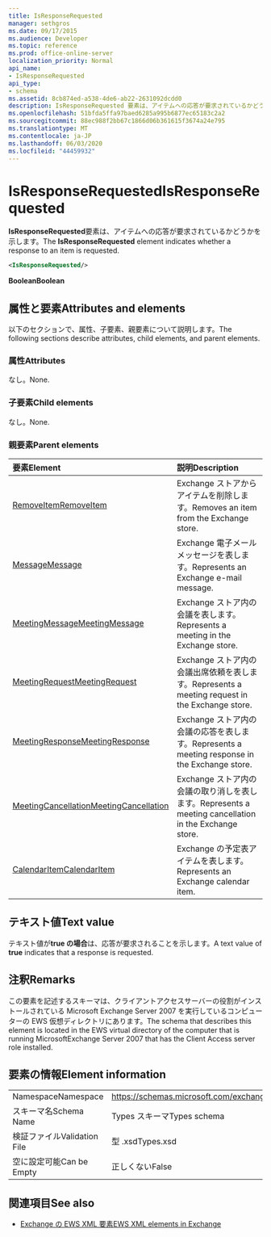```yaml
---
title: IsResponseRequested
manager: sethgros
ms.date: 09/17/2015
ms.audience: Developer
ms.topic: reference
ms.prod: office-online-server
localization_priority: Normal
api_name:
- IsResponseRequested
api_type:
- schema
ms.assetid: 8cb874ed-a538-4de6-ab22-2631092dcdd0
description: IsResponseRequested 要素は、アイテムへの応答が要求されているかどうかを示します。
ms.openlocfilehash: 51bfda5ffa97baed6285a995b6877ec65183c2a2
ms.sourcegitcommit: 88ec988f2bb67c1866d06b361615f3674a24e795
ms.translationtype: MT
ms.contentlocale: ja-JP
ms.lasthandoff: 06/03/2020
ms.locfileid: "44459932"
---
```

# <a name="isresponserequested"></a><span data-ttu-id="ff0c9-103">IsResponseRequested</span><span class="sxs-lookup"><span data-stu-id="ff0c9-103">IsResponseRequested</span></span>

<span data-ttu-id="ff0c9-104">**IsResponseRequested**要素は、アイテムへの応答が要求されているかどうかを示します。</span><span class="sxs-lookup"><span data-stu-id="ff0c9-104">The **IsResponseRequested** element indicates whether a response to an item is requested.</span></span> 
  
```xml
<IsResponseRequested/>
```

 <span data-ttu-id="ff0c9-105">**Boolean**</span><span class="sxs-lookup"><span data-stu-id="ff0c9-105">**Boolean**</span></span>
## <a name="attributes-and-elements"></a><span data-ttu-id="ff0c9-106">属性と要素</span><span class="sxs-lookup"><span data-stu-id="ff0c9-106">Attributes and elements</span></span>

<span data-ttu-id="ff0c9-107">以下のセクションで、属性、子要素、親要素について説明します。</span><span class="sxs-lookup"><span data-stu-id="ff0c9-107">The following sections describe attributes, child elements, and parent elements.</span></span>
  
### <a name="attributes"></a><span data-ttu-id="ff0c9-108">属性</span><span class="sxs-lookup"><span data-stu-id="ff0c9-108">Attributes</span></span>

<span data-ttu-id="ff0c9-109">なし。</span><span class="sxs-lookup"><span data-stu-id="ff0c9-109">None.</span></span>
  
### <a name="child-elements"></a><span data-ttu-id="ff0c9-110">子要素</span><span class="sxs-lookup"><span data-stu-id="ff0c9-110">Child elements</span></span>

<span data-ttu-id="ff0c9-111">なし。</span><span class="sxs-lookup"><span data-stu-id="ff0c9-111">None.</span></span>
  
### <a name="parent-elements"></a><span data-ttu-id="ff0c9-112">親要素</span><span class="sxs-lookup"><span data-stu-id="ff0c9-112">Parent elements</span></span>

|<span data-ttu-id="ff0c9-113">**要素**</span><span class="sxs-lookup"><span data-stu-id="ff0c9-113">**Element**</span></span>|<span data-ttu-id="ff0c9-114">**説明**</span><span class="sxs-lookup"><span data-stu-id="ff0c9-114">**Description**</span></span>|
|:-----|:-----|
|[<span data-ttu-id="ff0c9-115">RemoveItem</span><span class="sxs-lookup"><span data-stu-id="ff0c9-115">RemoveItem</span></span>](removeitem.md) <br/> |<span data-ttu-id="ff0c9-116">Exchange ストアからアイテムを削除します。</span><span class="sxs-lookup"><span data-stu-id="ff0c9-116">Removes an item from the Exchange store.</span></span>  <br/> |
|[<span data-ttu-id="ff0c9-117">Message</span><span class="sxs-lookup"><span data-stu-id="ff0c9-117">Message</span></span>](message-ex15websvcsotherref.md) <br/> |<span data-ttu-id="ff0c9-118">Exchange 電子メールメッセージを表します。</span><span class="sxs-lookup"><span data-stu-id="ff0c9-118">Represents an Exchange e-mail message.</span></span>  <br/> |
|[<span data-ttu-id="ff0c9-119">MeetingMessage</span><span class="sxs-lookup"><span data-stu-id="ff0c9-119">MeetingMessage</span></span>](meetingmessage.md) <br/> |<span data-ttu-id="ff0c9-120">Exchange ストア内の会議を表します。</span><span class="sxs-lookup"><span data-stu-id="ff0c9-120">Represents a meeting in the Exchange store.</span></span>  <br/> |
|[<span data-ttu-id="ff0c9-121">MeetingRequest</span><span class="sxs-lookup"><span data-stu-id="ff0c9-121">MeetingRequest</span></span>](meetingrequest.md) <br/> |<span data-ttu-id="ff0c9-122">Exchange ストア内の会議出席依頼を表します。</span><span class="sxs-lookup"><span data-stu-id="ff0c9-122">Represents a meeting request in the Exchange store.</span></span>  <br/> |
|[<span data-ttu-id="ff0c9-123">MeetingResponse</span><span class="sxs-lookup"><span data-stu-id="ff0c9-123">MeetingResponse</span></span>](meetingresponse.md) <br/> |<span data-ttu-id="ff0c9-124">Exchange ストア内の会議の応答を表します。</span><span class="sxs-lookup"><span data-stu-id="ff0c9-124">Represents a meeting response in the Exchange store.</span></span>  <br/> |
|[<span data-ttu-id="ff0c9-125">MeetingCancellation</span><span class="sxs-lookup"><span data-stu-id="ff0c9-125">MeetingCancellation</span></span>](meetingcancellation.md) <br/> |<span data-ttu-id="ff0c9-126">Exchange ストア内の会議の取り消しを表します。</span><span class="sxs-lookup"><span data-stu-id="ff0c9-126">Represents a meeting cancellation in the Exchange store.</span></span>  <br/> |
|[<span data-ttu-id="ff0c9-127">CalendarItem</span><span class="sxs-lookup"><span data-stu-id="ff0c9-127">CalendarItem</span></span>](calendaritem.md) <br/> |<span data-ttu-id="ff0c9-128">Exchange の予定表アイテムを表します。</span><span class="sxs-lookup"><span data-stu-id="ff0c9-128">Represents an Exchange calendar item.</span></span>  <br/> |
   
## <a name="text-value"></a><span data-ttu-id="ff0c9-129">テキスト値</span><span class="sxs-lookup"><span data-stu-id="ff0c9-129">Text value</span></span>

<span data-ttu-id="ff0c9-130">テキスト値が**true の場合**は、応答が要求されることを示します。</span><span class="sxs-lookup"><span data-stu-id="ff0c9-130">A text value of **true** indicates that a response is requested.</span></span> 
  
## <a name="remarks"></a><span data-ttu-id="ff0c9-131">注釈</span><span class="sxs-lookup"><span data-stu-id="ff0c9-131">Remarks</span></span>

<span data-ttu-id="ff0c9-132">この要素を記述するスキーマは、クライアントアクセスサーバーの役割がインストールされている Microsoft Exchange Server 2007 を実行しているコンピューターの EWS 仮想ディレクトリにあります。</span><span class="sxs-lookup"><span data-stu-id="ff0c9-132">The schema that describes this element is located in the EWS virtual directory of the computer that is running MicrosoftExchange Server 2007 that has the Client Access server role installed.</span></span>
  
## <a name="element-information"></a><span data-ttu-id="ff0c9-133">要素の情報</span><span class="sxs-lookup"><span data-stu-id="ff0c9-133">Element information</span></span>

|||
|:-----|:-----|
|<span data-ttu-id="ff0c9-134">Namespace</span><span class="sxs-lookup"><span data-stu-id="ff0c9-134">Namespace</span></span>  <br/> |https://schemas.microsoft.com/exchange/services/2006/types  <br/> |
|<span data-ttu-id="ff0c9-135">スキーマ名</span><span class="sxs-lookup"><span data-stu-id="ff0c9-135">Schema Name</span></span>  <br/> |<span data-ttu-id="ff0c9-136">Types スキーマ</span><span class="sxs-lookup"><span data-stu-id="ff0c9-136">Types schema</span></span>  <br/> |
|<span data-ttu-id="ff0c9-137">検証ファイル</span><span class="sxs-lookup"><span data-stu-id="ff0c9-137">Validation File</span></span>  <br/> |<span data-ttu-id="ff0c9-138">型 .xsd</span><span class="sxs-lookup"><span data-stu-id="ff0c9-138">Types.xsd</span></span>  <br/> |
|<span data-ttu-id="ff0c9-139">空に設定可能</span><span class="sxs-lookup"><span data-stu-id="ff0c9-139">Can be Empty</span></span>  <br/> |<span data-ttu-id="ff0c9-140">正しくない</span><span class="sxs-lookup"><span data-stu-id="ff0c9-140">False</span></span>  <br/> |
   
## <a name="see-also"></a><span data-ttu-id="ff0c9-141">関連項目</span><span class="sxs-lookup"><span data-stu-id="ff0c9-141">See also</span></span>



- [<span data-ttu-id="ff0c9-142">Exchange の EWS XML 要素</span><span class="sxs-lookup"><span data-stu-id="ff0c9-142">EWS XML elements in Exchange</span></span>](ews-xml-elements-in-exchange.md)


